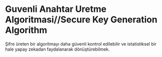 # Guvenli Anahtar Uretme Algoritmasi//Secure Key Generation Algorithm
Şifre üreten bir algoritmayı daha güvenli kontrol edilebilir ve istatistiksel bir hale yapay zekadan faydalanarak dönüştürebilmek.
